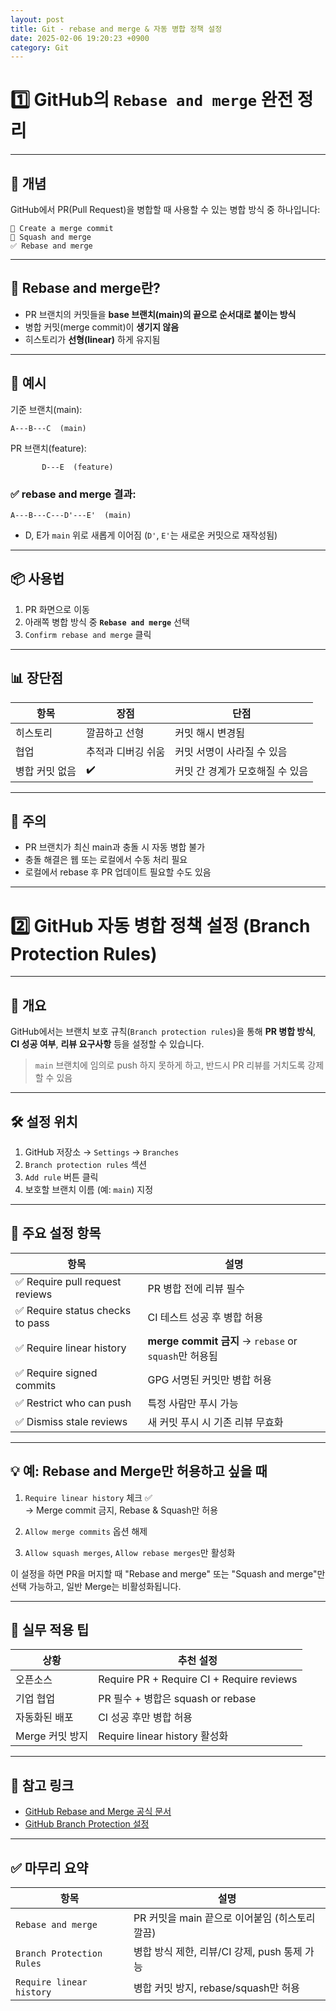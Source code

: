 ```yaml
---
layout: post
title: Git - rebase and merge & 자동 병합 정책 설정
date: 2025-02-06 19:20:23 +0900
category: Git
---
```

# 1️⃣ GitHub의 `Rebase and merge` 완전 정리

---

## 🧠 개념

GitHub에서 PR(Pull Request)을 병합할 때 사용할 수 있는 병합 방식 중 하나입니다:

```
🔘 Create a merge commit  
🔘 Squash and merge  
✅ Rebase and merge
```

---

## 🔁 Rebase and merge란?

- PR 브랜치의 커밋들을 **base 브랜치(main)의 끝으로 순서대로 붙이는 방식**
- 병합 커밋(merge commit)이 **생기지 않음**
- 히스토리가 **선형(linear)** 하게 유지됨

---

## 🧱 예시

기준 브랜치(main):

```
A---B---C  (main)
```

PR 브랜치(feature):

```
       D---E  (feature)
```

### ✅ rebase and merge 결과:

```
A---B---C---D'---E'  (main)
```

- D, E가 `main` 위로 새롭게 이어짐 (`D'`, `E'`는 새로운 커밋으로 재작성됨)

---

## 📦 사용법

1. PR 화면으로 이동
2. 아래쪽 병합 방식 중 **`Rebase and merge`** 선택
3. `Confirm rebase and merge` 클릭

---

## 📊 장단점

| 항목 | 장점 | 단점 |
|------|------|------|
| 히스토리 | 깔끔하고 선형 | 커밋 해시 변경됨 |
| 협업 | 추적과 디버깅 쉬움 | 커밋 서명이 사라질 수 있음 |
| 병합 커밋 없음 | ✔️ | 커밋 간 경계가 모호해질 수 있음 |

---

## 🚫 주의

- PR 브랜치가 최신 main과 충돌 시 자동 병합 불가
- 충돌 해결은 웹 또는 로컬에서 수동 처리 필요
- 로컬에서 rebase 후 PR 업데이트 필요할 수도 있음

---

# 2️⃣ GitHub 자동 병합 정책 설정 (Branch Protection Rules)

---

## 🧠 개요

GitHub에서는 브랜치 보호 규칙(`Branch protection rules`)을 통해 **PR 병합 방식**, **CI 성공 여부**, **리뷰 요구사항** 등을 설정할 수 있습니다.

> `main` 브랜치에 임의로 push 하지 못하게 하고, 반드시 PR 리뷰를 거치도록 강제할 수 있음

---

## 🛠️ 설정 위치

1. GitHub 저장소 → `Settings` → `Branches`
2. `Branch protection rules` 섹션
3. `Add rule` 버튼 클릭
4. 보호할 브랜치 이름 (예: `main`) 지정

---

## 🔐 주요 설정 항목

| 항목 | 설명 |
|------|------|
| ✅ Require pull request reviews | PR 병합 전에 리뷰 필수 |
| ✅ Require status checks to pass | CI 테스트 성공 후 병합 허용 |
| ✅ Require linear history | **merge commit 금지** → `rebase` or `squash`만 허용됨 |
| ✅ Require signed commits | GPG 서명된 커밋만 병합 허용 |
| ✅ Restrict who can push | 특정 사람만 푸시 가능 |
| ✅ Dismiss stale reviews | 새 커밋 푸시 시 기존 리뷰 무효화 |

---

## 💡 예: Rebase and Merge만 허용하고 싶을 때

1. `Require linear history` 체크 ✅  
   → Merge commit 금지, Rebase & Squash만 허용

2. `Allow merge commits` 옵션 해제  
3. `Allow squash merges`, `Allow rebase merges`만 활성화

이 설정을 하면 PR을 머지할 때 "Rebase and merge" 또는 "Squash and merge"만 선택 가능하고, 일반 Merge는 비활성화됩니다.

---

## 🧪 실무 적용 팁

| 상황 | 추천 설정 |
|------|-----------|
| 오픈소스 | Require PR + Require CI + Require reviews |
| 기업 협업 | PR 필수 + 병합은 squash or rebase |
| 자동화된 배포 | CI 성공 후만 병합 허용 |
| Merge 커밋 방지 | Require linear history 활성화 |

---

## 🔗 참고 링크

- [GitHub Rebase and Merge 공식 문서](https://docs.github.com/en/pull-requests/collaborating-with-pull-requests/merging-a-pull-request#rebase-and-merge)
- [GitHub Branch Protection 설정](https://docs.github.com/en/repositories/configuring-branches-and-merges-in-your-repository/managing-a-branch-protection-rule)

---

## ✅ 마무리 요약

| 항목 | 설명 |
|------|------|
| `Rebase and merge` | PR 커밋을 main 끝으로 이어붙임 (히스토리 깔끔) |
| `Branch Protection Rules` | 병합 방식 제한, 리뷰/CI 강제, push 통제 가능 |
| `Require linear history` | 병합 커밋 방지, rebase/squash만 허용 |
